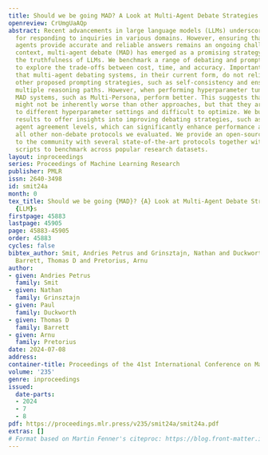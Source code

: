 ```yaml
---
title: Should we be going MAD? A Look at Multi-Agent Debate Strategies for LLMs
openreview: CrUmgUaAQp
abstract: Recent advancements in large language models (LLMs) underscore their potential
  for responding to inquiries in various domains. However, ensuring that generative
  agents provide accurate and reliable answers remains an ongoing challenge. In this
  context, multi-agent debate (MAD) has emerged as a promising strategy for enhancing
  the truthfulness of LLMs. We benchmark a range of debating and prompting strategies
  to explore the trade-offs between cost, time, and accuracy. Importantly, we find
  that multi-agent debating systems, in their current form, do not reliably outperform
  other proposed prompting strategies, such as self-consistency and ensembling using
  multiple reasoning paths. However, when performing hyperparameter tuning, several
  MAD systems, such as Multi-Persona, perform better. This suggests that MAD protocols
  might not be inherently worse than other approaches, but that they are more sensitive
  to different hyperparameter settings and difficult to optimize. We build on these
  results to offer insights into improving debating strategies, such as adjusting
  agent agreement levels, which can significantly enhance performance and even surpass
  all other non-debate protocols we evaluated. We provide an open-source repository
  to the community with several state-of-the-art protocols together with evaluation
  scripts to benchmark across popular research datasets.
layout: inproceedings
series: Proceedings of Machine Learning Research
publisher: PMLR
issn: 2640-3498
id: smit24a
month: 0
tex_title: Should we be going {MAD}? {A} Look at Multi-Agent Debate Strategies for
  {LLM}s
firstpage: 45883
lastpage: 45905
page: 45883-45905
order: 45883
cycles: false
bibtex_author: Smit, Andries Petrus and Grinsztajn, Nathan and Duckworth, Paul and
  Barrett, Thomas D and Pretorius, Arnu
author:
- given: Andries Petrus
  family: Smit
- given: Nathan
  family: Grinsztajn
- given: Paul
  family: Duckworth
- given: Thomas D
  family: Barrett
- given: Arnu
  family: Pretorius
date: 2024-07-08
address:
container-title: Proceedings of the 41st International Conference on Machine Learning
volume: '235'
genre: inproceedings
issued:
  date-parts:
  - 2024
  - 7
  - 8
pdf: https://proceedings.mlr.press/v235/smit24a/smit24a.pdf
extras: []
# Format based on Martin Fenner's citeproc: https://blog.front-matter.io/posts/citeproc-yaml-for-bibliographies/
---
```

